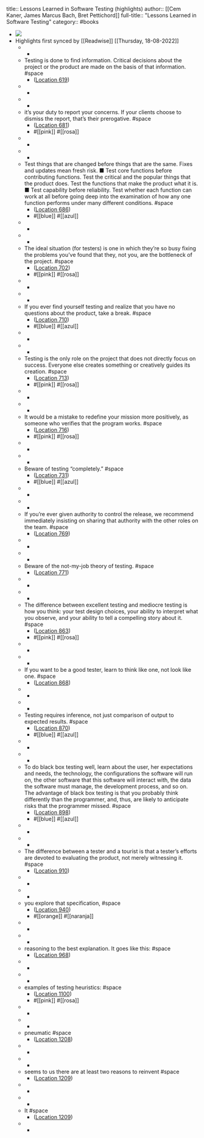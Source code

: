 title:: Lessons Learned in Software Testing (highlights)
author:: [[Cem Kaner, James Marcus Bach, Bret Pettichord]]
full-title:: "Lessons Learned in Software Testing"
category:: #books

- ![](https://images-na.ssl-images-amazon.com/images/I/51YpFSGPogL._SL200_.jpg)
- Highlights first synced by [[Readwise]] [[Thursday, 18-08-2022]]
	- -
	- Testing is done to find information. Critical decisions about the project or the product are made on the basis of that information. #space
		- ([Location 619](https://readwise.io/to_kindle?action=open&asin=B000S1LVBS&location=619))
	- -
	- -
	- it’s your duty to report your concerns. If your clients choose to dismiss the report, that’s their prerogative. #space
		- ([Location 681](https://readwise.io/to_kindle?action=open&asin=B000S1LVBS&location=681))
		- #[[pink]] #[[rosa]]
	- -
	- -
	- Test things that are changed before things that are the same. Fixes and updates mean fresh risk. ■ Test core functions before contributing functions. Test the critical and the popular things that the product does. Test the functions that make the product what it is. ■ Test capability before reliability. Test whether each function can work at all before going deep into the examination of how any one function performs under many different conditions. #space
		- ([Location 686](https://readwise.io/to_kindle?action=open&asin=B000S1LVBS&location=686))
		- #[[blue]] #[[azul]]
	- -
	- -
	- The ideal situation (for testers) is one in which they’re so busy fixing the problems you’ve found that they, not you, are the bottleneck of the project. #space
		- ([Location 702](https://readwise.io/to_kindle?action=open&asin=B000S1LVBS&location=702))
		- #[[pink]] #[[rosa]]
	- -
	- -
	- If you ever find yourself testing and realize that you have no questions about the product, take a break. #space
		- ([Location 710](https://readwise.io/to_kindle?action=open&asin=B000S1LVBS&location=710))
		- #[[blue]] #[[azul]]
	- -
	- -
	- Testing is the only role on the project that does not directly focus on success. Everyone else creates something or creatively guides its creation. #space
		- ([Location 713](https://readwise.io/to_kindle?action=open&asin=B000S1LVBS&location=713))
		- #[[pink]] #[[rosa]]
	- -
	- -
	- It would be a mistake to redefine your mission more positively, as someone who verifies that the program works. #space
		- ([Location 716](https://readwise.io/to_kindle?action=open&asin=B000S1LVBS&location=716))
		- #[[pink]] #[[rosa]]
	- -
	- -
	- Beware of testing “completely.” #space
		- ([Location 731](https://readwise.io/to_kindle?action=open&asin=B000S1LVBS&location=731))
		- #[[blue]] #[[azul]]
	- -
	- -
	- If you’re ever given authority to control the release, we recommend immediately insisting on sharing that authority with the other roles on the team. #space
		- ([Location 769](https://readwise.io/to_kindle?action=open&asin=B000S1LVBS&location=769))
	- -
	- -
	- Beware of the not-my-job theory of testing. #space
		- ([Location 771](https://readwise.io/to_kindle?action=open&asin=B000S1LVBS&location=771))
	- -
	- -
	- The difference between excellent testing and mediocre testing is how you think: your test design choices, your ability to interpret what you observe, and your ability to tell a compelling story about it. #space
		- ([Location 863](https://readwise.io/to_kindle?action=open&asin=B000S1LVBS&location=863))
		- #[[pink]] #[[rosa]]
	- -
	- -
	- If you want to be a good tester, learn to think like one, not look like one. #space
		- ([Location 868](https://readwise.io/to_kindle?action=open&asin=B000S1LVBS&location=868))
	- -
	- -
	- Testing requires inference, not just comparison of output to expected results. #space
		- ([Location 870](https://readwise.io/to_kindle?action=open&asin=B000S1LVBS&location=870))
		- #[[blue]] #[[azul]]
	- -
	- -
	- To do black box testing well, learn about the user, her expectations and needs, the technology, the configurations the software will run on, the other software that this software will interact with, the data the software must manage, the development process, and so on. The advantage of black box testing is that you probably think differently than the programmer, and, thus, are likely to anticipate risks that the programmer missed. #space
		- ([Location 898](https://readwise.io/to_kindle?action=open&asin=B000S1LVBS&location=898))
		- #[[blue]] #[[azul]]
	- -
	- -
	- The difference between a tester and a tourist is that a tester’s efforts are devoted to evaluating the product, not merely witnessing it. #space
		- ([Location 910](https://readwise.io/to_kindle?action=open&asin=B000S1LVBS&location=910))
	- -
	- -
	- you explore that specification, #space
		- ([Location 940](https://readwise.io/to_kindle?action=open&asin=B000S1LVBS&location=940))
		- #[[orange]] #[[naranja]]
	- -
	- -
	- reasoning to the best explanation. It goes like this: #space
		- ([Location 968](https://readwise.io/to_kindle?action=open&asin=B000S1LVBS&location=968))
	- -
	- -
	- examples of testing heuristics: #space
		- ([Location 1100](https://readwise.io/to_kindle?action=open&asin=B000S1LVBS&location=1100))
		- #[[pink]] #[[rosa]]
	- -
	- -
	- pneumatic #space
		- ([Location 1208](https://readwise.io/to_kindle?action=open&asin=B000S1LVBS&location=1208))
	- -
	- -
	- seems to us there are at least two reasons to reinvent #space
		- ([Location 1209](https://readwise.io/to_kindle?action=open&asin=B000S1LVBS&location=1209))
	- -
	- -
	- It #space
		- ([Location 1209](https://readwise.io/to_kindle?action=open&asin=B000S1LVBS&location=1209))
	- -